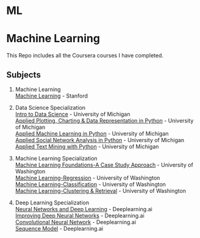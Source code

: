 # ML
# Machine Learning
This Repo includes all the Coursera courses I have completed.

## Subjects
1. Machine Learning  
[Machine Learning](https://github.com/gcptien/ML/tree/master/Machine%20Learning) - Stanford  
  
2. Data Science Specialization  
[Intro to Data Science](https://github.com/gcptien/ML/tree/master/Data%20Science%20Specialization/Intro%20to%20Data%20Science) - University of Michigan  
[Applied Plotting, Charting & Data Representation in Python](https://github.com/gcptien/ML/tree/master/Data%20Science%20Specialization/Applied%20Plotting%2C%20Charting%20%26%20Data%20Representation%20in%20Pytho) - University of Michigan  
[Applied Machine Learning in Python](https://github.com/gcptien/ML/tree/master/Data%20Science%20Specialization/Applied%20Machine%20Learning%20in%20Python) - University of Michigan  
[Applied Social Network Analysis in Python](https://github.com/gcptien/ML/tree/master/Data%20Science%20Specialization/Applied%20Social%20Network%20Analysis%20in%20Python) - University of Michigan  
[Applied Text Mining with Python](https://github.com/gcptien/ML/tree/master/Data%20Science%20Specialization/Applied%20Text%20Mining%20with%20Python) - University of Michigan  
  
3. Machine Learning Specialization  
[Machine Learning Foundations-A Case Study Approach](https://github.com/gcptien/ML/tree/master/Machine%20Learning%20Specialization/Machine%20Learning%20Foundations-A%20Case%20Study%20Approach) - University of Washington  
[Machine Learning-Regression](https://github.com/gcptien/ML/tree/master/Machine%20Learning%20Specialization/Machine%20Learning-Regression) - University of Washington  
[Machine Learning-Classification](https://github.com/gcptien/ML/tree/master/Machine%20Learning%20Specialization/Machine%20Learning-Classification) - University of Washington  
[Machine Learning-Clustering & Retrieval](https://github.com/gcptien/ML/tree/master/Machine%20Learning%20Specialization/Machine%20Learning-Clustering%20%26%20Retrieval) - University of Washington  

4. Deep Learning Specialization  
[Neural Networks and Deep Learning](https://github.com/gcptien/ML/tree/master/Deep%20Learning%20Specialization/Neural%20Networks%20and%20Deep%20Learning) - Deeplearning.ai  
[Improving Deep Neural Networks](https://github.com/gcptien/ML/tree/master/Deep%20Learning%20Specialization/Improving%20Deep%20Neural%20Networks) - Deeplearning.ai  
[Convolutional Neural Network](https://github.com/gcptien/ML/tree/master/Deep%20Learning%20Specialization/Convolutional%20Neural%20Network) - Deeplearning.ai  
[Sequence Model](https://github.com/gcptien/ML/tree/master/Deep%20Learning%20Specialization/Sequence%20Model) - Deeplearning.ai  

